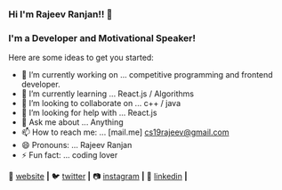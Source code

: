 ### Hi I'm Rajeev Ranjan!!  👋
### I'm a Developer and Motivational Speaker!
Here are some ideas to get you started:

- 🔭 I’m currently working on ... competitive programming and frontend developer.
- 🌱 I’m currently learning ... React.js / Algorithms
- 👯 I’m looking to collaborate on ... c++ / java
- 🤔 I’m looking for help with ... React.js
- 💬 Ask me about ... Anything
- 📫 How to reach me: ... [mail.me] cs19rajeev@gmail.com
- 😄 Pronouns: ... Rajeev Ranjan
- ⚡ Fun fact: ... coding lover

🏡 [website][website] **|** 
🐦 [twitter][twitter] **|** 
📷 [instagram][instagram] **|** 
👔 [linkedin][linkedin] **|** 

[website]: https://rajeevranjan.co
[twitter]: https://twitter.com/rajeevkumar0301
[instagram]: https://www.instagram.com/rajeevranjan1013/
[linkedin]: https://www.linkedin.com/in/rajeev-ranjan-691043111/


